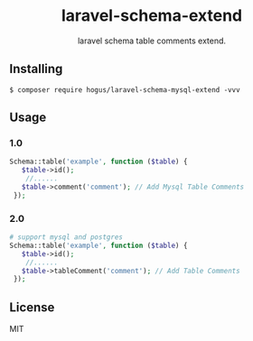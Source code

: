 <h1 align="center"> laravel-schema-extend </h1>

<p align="center"> laravel schema table comments extend.</p>


## Installing

```shell
$ composer require hogus/laravel-schema-mysql-extend -vvv
```

## Usage

### 1.0
```php
Schema::table('example', function ($table) {
   $table->id();
    //......
   $table->comment('comment'); // Add Mysql Table Comments
 });
```

### 2.0
```php
# support mysql and postgres
Schema::table('example', function ($table) {
   $table->id();
    //......
   $table->tableComment('comment'); // Add Table Comments
 });
```

## License

MIT
